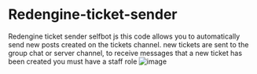 # Redengine-ticket-sender
Redengine ticket sender selfbot js
this code allows you to automatically send new posts created on the tickets channel. new tickets are sent to the group chat or server channel, to receive messages that a new ticket has been created you must have a staff role
![image](https://github.com/Czapa9/Redengine-ticket-sender/assets/156377350/fc9b5fa9-ca8e-4e58-9c9a-03dfed0bbcd5)
